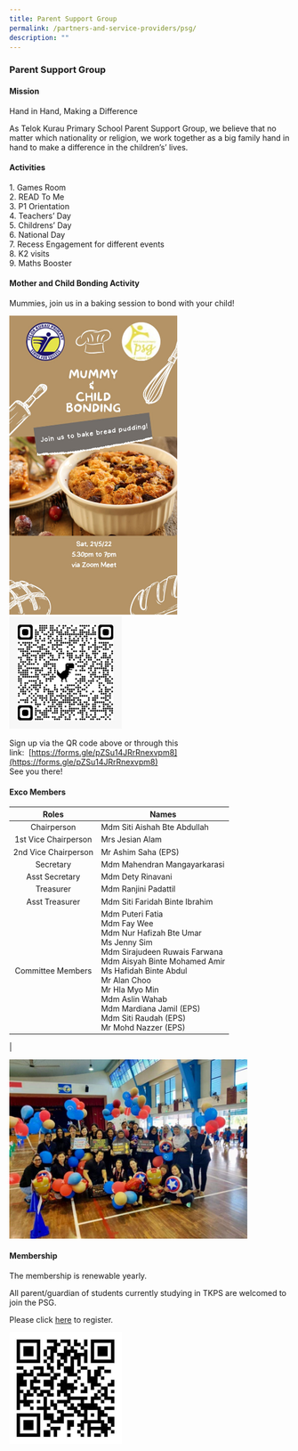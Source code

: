 ```yaml
---
title: Parent Support Group
permalink: /partners-and-service-providers/psg/
description: ""
---
```

### **Parent Support Group**
#### **Mission**
Hand in Hand, Making a Difference
 
As Telok Kurau Primary School Parent Support Group, we believe that no matter which nationality or religion, we work together as a big family hand in hand to make a difference in the children’s’ lives.

#### **Activities**
1\. Games Room<br>
2\. READ To Me<br>
3\. P1 Orientation<br>
4\. Teachers’ Day<br>
5\. Childrens’ Day<br>
6\. National Day<br>
7\. Recess Engagement for different events<br>
8\. K2 visits<br>
9\. Maths Booster

#### **Mother and Child Bonding Activity**
Mummies, join us in a baking session to bond with your child!

<img src="/images/psg1.jpeg" style="width:60%">

<img src="/images/psg2.jpeg" style="width:40%">

Sign up via the QR code above or through this link:  [https://forms.gle/pZSu14JRrRnexvpm8](https://forms.gle/pZSu14JRrRnexvpm8)<br>
See you there!

#### **Exco Members**

| Roles | Names |
|:---:|---|
| Chairperson |  Mdm Siti Aishah Bte Abdullah |
| 1st Vice Chairperson |  Mrs Jesian Alam |
| 2nd Vice Chairperson |  Mr Ashim Saha (EPS) |
| Secretary |  Mdm Mahendran Mangayarkarasi |
| Asst Secretary |  Mdm Dety Rinavani |
| Treasurer |  Mdm Ranjini Padattil |
| Asst Treasurer |  Mdm Siti Faridah Binte Ibrahim |
|  Committee Members |  Mdm Puteri Fatia<br> Mdm Fay Wee<br>Mdm Nur Hafizah Bte Umar<br>Ms Jenny Sim<br> Mdm Sirajudeen Ruwais Farwana<br>Mdm Aisyah Binte Mohamed Amir<br>Ms Hafidah Binte Abdul<br>Mr Alan Choo<br>Mr Hla Myo Min<br>Mdm Aslin Wahab<br>Mdm Mardiana Jamil (EPS)<br>Mdm Siti Raudah (EPS)<br> Mr Mohd Nazzer (EPS)
|

<img src="/images/psg3.jpg" style="width:85%">

#### **Membership**
The membership is renewable yearly.

All parent/guardian of students currently studying in TKPS are welcomed to join the PSG.   

Please click [here](https://docs.google.com/forms/d/e/1FAIpQLSfsCQqATQWpMZ49ld7YQt26U8Xn2JMXY2aqC4AYJYDsl_N5iQ/viewform) to register.

<img src="/images/psg4.jpeg" style="width:40%" align=left>